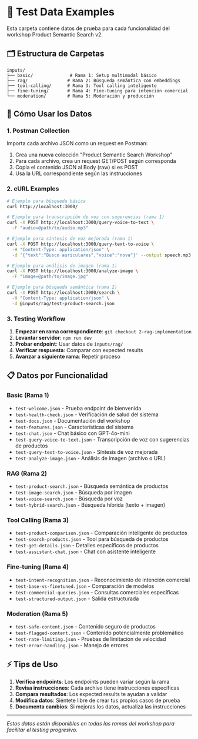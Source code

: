 # 📁 Test Data Examples

Esta carpeta contiene datos de prueba para cada funcionalidad del workshop Product Semantic Search v2.

## 🗂️ Estructura de Carpetas

```
inputs/
├── basic/              # Rama 1: Setup multimodal básico
├── rag/               # Rama 2: Búsqueda semántica con embeddings  
├── tool-calling/      # Rama 3: Tool calling inteligente
├── fine-tuning/       # Rama 4: Fine-tuning para intención comercial
└── moderation/        # Rama 5: Moderación y producción
```

## 🚀 Cómo Usar los Datos

### 1. **Postman Collection**
Importa cada archivo JSON como un request en Postman:
1. Crea una nueva colección "Product Semantic Search Workshop"
2. Para cada archivo, crea un request GET/POST según corresponda
3. Copia el contenido JSON al Body (raw) si es POST
4. Usa la URL correspondiente según las instrucciones

### 2. **cURL Examples**
```bash
# Ejemplo para búsqueda básica
curl http://localhost:3000/

# Ejemplo para transcripción de voz con sugerencias (rama 1)
curl -X POST http://localhost:3000/query-voice-to-text \
  -F "audio=@path/to/audio.mp3"

# Ejemplo para síntesis de voz mejorada (rama 1)
curl -X POST http://localhost:3000/query-text-to-voice \
  -H "Content-Type: application/json" \
  -d '{"text":"Busco auriculares","voice":"nova"}' --output speech.mp3

# Ejemplo para análisis de imagen (rama 1)
curl -X POST http://localhost:3000/analyze-image \
  -F "image=@path/to/image.jpg"

# Ejemplo para búsqueda semántica (rama 2)
curl -X POST http://localhost:3000/search \
  -H "Content-Type: application/json" \
  -d @inputs/rag/test-product-search.json
```

### 3. **Testing Workflow**
1. **Empezar en rama correspondiente**: `git checkout 2-rag-implementation`
2. **Levantar servidor**: `npm run dev`
3. **Probar endpoint**: Usar datos de `inputs/rag/`
4. **Verificar respuesta**: Comparar con expected results
5. **Avanzar a siguiente rama**: Repetir proceso

## 📋 Datos por Funcionalidad

### Basic (Rama 1)
- `test-welcome.json` - Prueba endpoint de bienvenida
- `test-health-check.json` - Verificación de salud del sistema  
- `test-docs.json` - Documentación del workshop
- `test-features.json` - Características del sistema
- `test-chat.json` - Chat básico con GPT-4o-mini
- `test-query-voice-to-text.json` - Transcripción de voz con sugerencias de productos
- `test-query-text-to-voice.json` - Síntesis de voz mejorada
- `test-analyze-image.json` - Análisis de imagen (archivo o URL)

### RAG (Rama 2)  
- `test-product-search.json` - Búsqueda semántica de productos
- `test-image-search.json` - Búsqueda por imagen
- `test-voice-search.json` - Búsqueda por voz
- `test-hybrid-search.json` - Búsqueda híbrida (texto + imagen)

### Tool Calling (Rama 3)
- `test-product-comparison.json` - Comparación inteligente de productos
- `test-search-products.json` - Tool para búsqueda de productos
- `test-get-details.json` - Detalles específicos de productos
- `test-assistant-chat.json` - Chat con asistente inteligente

### Fine-tuning (Rama 4)
- `test-intent-recognition.json` - Reconocimiento de intención comercial
- `test-base-vs-finetuned.json` - Comparación de modelos
- `test-commercial-queries.json` - Consultas comerciales específicas
- `test-structured-output.json` - Salida estructurada

### Moderation (Rama 5)
- `test-safe-content.json` - Contenido seguro de productos
- `test-flagged-content.json` - Contenido potencialmente problemático
- `test-rate-limiting.json` - Pruebas de limitación de velocidad
- `test-error-handling.json` - Manejo de errores

## ⚡ Tips de Uso

1. **Verifica endpoints**: Los endpoints pueden variar según la rama
2. **Revisa instrucciones**: Cada archivo tiene instrucciones específicas
3. **Compara resultados**: Los expected results te ayudan a validar
4. **Modifica datos**: Siéntete libre de crear tus propios casos de prueba
5. **Documenta cambios**: Si mejoras los datos, actualiza las instrucciones

---
*Estos datos están disponibles en todas las ramas del workshop para facilitar el testing progresivo.*
